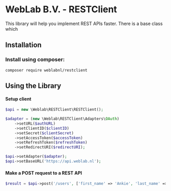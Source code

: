 WebLab B.V. - RESTClient
==================================

This library will help you implement REST APIs faster. There is a base class which 


Installation
------------

### Install using composer:

    composer require weblabnl/restclient


Using the Library
-----------------

#### Setup client

```php
$api = new \Weblab\RESTClient\RESTClient();

$adapter = (new \Weblab\RESTClient\Adapters\OAuth)
    ->setURL($authURL)
    ->setClientID($clientID)
    ->setSecret($clientSecret)
    ->setAccessToken($accessToken)
    ->setRefreshToken($refreshToken)
    ->setRedirectURI($redirectURI);

$api->setAdapter($adapter);
$api->setBaseURL('https://api.weblab.nl');
```


#### Make a POST request to a REST API

```php
$result = $api->post('/users', ['first_name' => 'Ankie', 'last_name' => 'Visser']);
```
